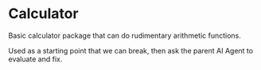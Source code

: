 # Calculator

Basic calculator package that can do rudimentary arithmetic functions.

Used as a starting point that we can break, then ask the parent AI Agent to evaluate and fix.